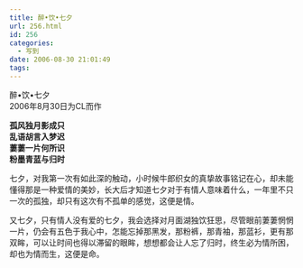 ```yaml
---
title: 醉•饮•七夕
url: 256.html
id: 256
categories:
  - 写到
date: 2006-08-30 21:01:49
tags:
---
```


醉•饮•七夕  
2006年8月30日为CL而作  
  
**孤风独月影成只  
乱语胡言入梦迟  
萋萋一片何所识  
粉墨青蓝与归时**  
  
七夕，对我第一次有如此深的触动，小时候牛郎织女的真挚故事铭记在心，却未能懂得那是一种爱情的美妙，长大后才知道七夕对于有情人意味着什么，一年里不只一次的孤独，却只有这次有不孤单的感觉，这便是情。  
  
又七夕，只有情人没有爱的七夕，我会选择对月面湖独饮狂思，尽管眼前萋萋惘惘一片，仍会有五色于我心中，怎能忘掉那黑发，那粉裤，那青袖，那蓝衫，更有那双眸，可以让时间也得以滞留的眼眸，想想都会让人忘了归时，终生必为情所困，却也为情而生，这便是命。